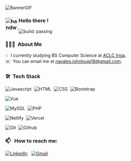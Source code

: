 ![BannerGIF](https://i0.wp.com/i.giphy.com/media/Ay3bG6MdVQJlaAXltw/giphy-downsized.gif?w=770&ssl=1)


### <img alt="handwavegif" src="https://user-images.githubusercontent.com/39513876/112366216-8cfe7400-8cfe-11eb-8116-7d3dbae20e97.gif" width='40' align="left"/> Hello there !
![build: passing](https://img.shields.io/badge/build-passing-success)
### 👨🏻‍💻 &nbsp;About Me

💡 &nbsp;I currently studying BS Computer Science at [ACLC Iriga](https://github.com/aclc-iriga). \
✉️ &nbsp;You can email me at navales.johnlouie18@gmail.com.

### 🛠 &nbsp;Tech Stack

![Javascript](https://img.shields.io/badge/JavaScript-F7DF1E?style=for-the-badge&logo=javascript&logoColor=black)&nbsp;
![HTML](https://img.shields.io/badge/HTML5-E34F26?style=for-the-badge&logo=html5&logoColor=white)&nbsp;
![CSS](	https://img.shields.io/badge/CSS3-1572B6?style=for-the-badge&logo=css3&logoColor=white)&nbsp;
![Bootstrap](https://img.shields.io/badge/bootstrap-%23563D7C.svg?style=for-the-badge&logo=bootstrap&logoColor=white)

![Vue](https://img.shields.io/badge/Vue.js-35495E?style=for-the-badge&logo=vue.js&logoColor=4FC08D)&nbsp;

![MySQL](https://img.shields.io/badge/MySQL-00000F?style=for-the-badge&logo=mysql&logoColor=white)&nbsp;
![PHP](https://img.shields.io/badge/PHP-777BB4?style=for-the-badge&logo=php&logoColor=white)&nbsp;

![Netlify](https://img.shields.io/badge/Netlify-00C7B7?style=for-the-badge&logo=netlify&logoColor=white)&nbsp;
![Vercel](https://img.shields.io/badge/vercel-%23000000.svg?style=for-the-badge&logo=vercel&logoColor=white)

![Git](https://img.shields.io/badge/git-%23F05033.svg?style=for-the-badge&logo=git&logoColor=white)&nbsp;
![Github](https://img.shields.io/badge/GitHub-100000?style=for-the-badge&logo=github&logoColor=white)&nbsp;


### 📫 &nbsp; How to reach me:


<a href="https://www.linkedin.com/in/john-louie-navales-247aba289/"><img alt="LinkedIn" src="https://img.shields.io/badge/LinkedIn-0077B5?style=for-the-badge&logo=linkedin&logoColor=white"/></a> &nbsp;
<a href="mailto:navales.johnlouie18@gmail.com"><img alt="Gmail" src="https://img.shields.io/badge/Gmail-D14836?style=for-the-badge&logo=gmail&logoColor=white" /></a> &nbsp;


<!--
**johnlouie09/johnlouie09** is a ✨ _special_ ✨ repository because its `README.md` (this file) appears on your GitHub profile.

Here are some ideas to get you started:

- 🔭 I’m currently working on ...
- 🌱 I’m currently learning ...
- 👯 I’m looking to collaborate on ...
- 🤔 I’m looking for help with ...
- 💬 Ask me about ...
- 📫 How to reach me: ...
- 😄 Pronouns: ...
- ⚡ Fun fact: ...
-->

